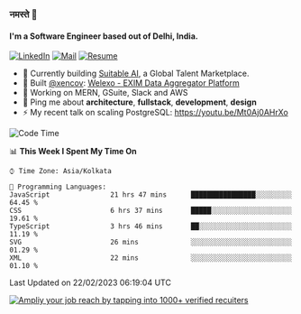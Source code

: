 ### नमस्ते 🙏

#### I'm a Software Engineer based out of Delhi, India.

[![LinkedIn](https://img.shields.io/badge/linkedin-%230077B5.svg)](https://linkedin.com/in/sambhav2612)
[![Mail](https://img.shields.io/badge/gmail-D14836)](mailto:sambhavjain2612@gmail.com)
[![Resume](https://img.shields.io/badge/resume-%23#FFFF00.svg)](https://mega.nz/file/IjA3yaoB#BFfQg1-aKva0piAd_wWs8Hf5dlnYRQ2ZkwtYwNMzBhA)

- 🏢 Currently building [Suitable AI](https://suitable.ai), a Global Talent Marketplace.
- 💅 Built [@xencov](https://github.com/xencov): [Welexo - EXIM Data Aggregator Platform](https://welexo.com)
- 🌱 Working on MERN, GSuite, Slack and AWS
- 💬 Ping me about **architecture**, **fullstack**, **development**, **design**
- ⚡️ My recent talk on scaling PostgreSQL: https://youtu.be/Mt0Aj0AHrXo

<!--START_SECTION:waka-->
![Code Time](http://img.shields.io/badge/Code%20Time-3%2C167%20hrs-blue)

📊 **This Week I Spent My Time On** 

```text
⌚︎ Time Zone: Asia/Kolkata

💬 Programming Languages: 
JavaScript               21 hrs 47 mins      ████████████████░░░░░░░░░   64.45 % 
CSS                      6 hrs 37 mins       █████░░░░░░░░░░░░░░░░░░░░   19.61 % 
TypeScript               3 hrs 46 mins       ██░░░░░░░░░░░░░░░░░░░░░░░   11.19 % 
SVG                      26 mins             ░░░░░░░░░░░░░░░░░░░░░░░░░   01.29 % 
XML                      22 mins             ░░░░░░░░░░░░░░░░░░░░░░░░░   01.10 % 

```


 Last Updated on 22/02/2023 06:19:04 UTC
<!--END_SECTION:waka-->

[![Ampliy your job reach by tapping into 1000+ verified recuiters](https://user-images.githubusercontent.com/19583619/212717528-45b497fd-e886-4452-90fe-93829667bd63.png)](https://app.suitable.ai/login)

